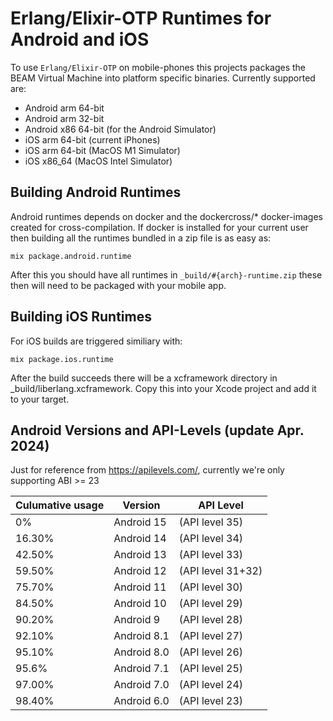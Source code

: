 # Erlang/Elixir-OTP Runtimes for Android and iOS

To use `Erlang/Elixir-OTP` on mobile-phones this projects packages the BEAM Virtual Machine into platform specific binaries. Currently supported are:

- Android arm 64-bit
- Android arm 32-bit
- Android x86 64-bit (for the Android Simulator)
- iOS arm 64-bit (current iPhones)
- iOS arm 64-bit (MacOS M1 Simulator)
- iOS x86_64     (MacOS Intel Simulator)

## Building Android Runtimes

Android runtimes depends on docker and the dockercross/* docker-images created for cross-compilation. If docker is installed for your current user then building all the runtimes bundled in a zip file is as easy as:

`mix package.android.runtime`

After this you should have all runtimes in `_build/#{arch}-runtime.zip` these then will need to be packaged with your mobile app. 

## Building iOS Runtimes

For iOS builds are triggered similiary with:

`mix package.ios.runtime`

After the build succeeds there will be a xcframework directory in _build/liberlang.xcframework. Copy this into your Xcode project and add it to your target.

## Android Versions and API-Levels (update Apr. 2024)

Just for reference from https://apilevels.com/, currently we're only supporting ABI >= 23 

| Culumative usage | Version | API Level |
| ------------ | ------- | --------- |
| 0% | Android 15          | (API level 35) |
| 16.30% | Android 14          | (API level 34) |
| 42.50% | Android 13          | (API level 33) |
| 59.50% | Android 12          | (API level 31+32) |
| 75.70% | Android 11          | (API level 30) |
| 84.50% | Android 10          | (API level 29) |
| 90.20% | Android 9           | (API level 28) |
|  92.10% | Android 8.1         | (API level 27) |
|  95.10% | Android 8.0         | (API level 26) |
|  95.6% | Android 7.1         | (API level 25) |
|  97.00% | Android 7.0         | (API level 24) |
|  98.40% | Android 6.0         | (API level 23) |


